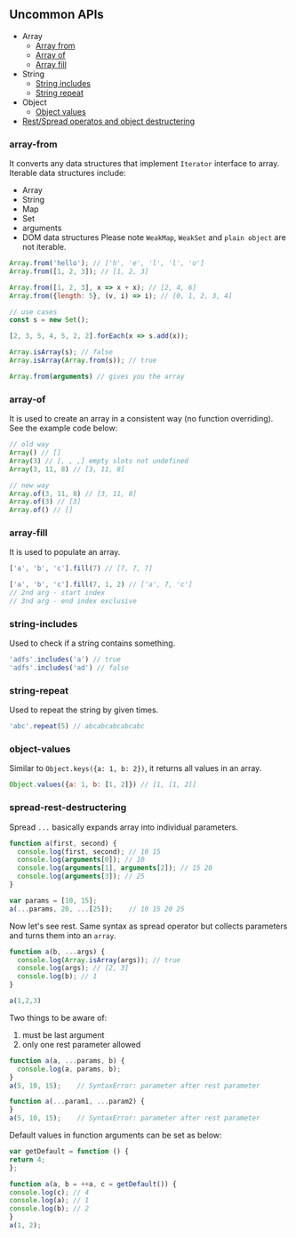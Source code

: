## Uncommon APIs

* Array
  * [Array from](#array-from)
  * [Array of](#array-of)
  * [Array fill](#array-fill)
* String
  * [String includes](#string-includes)
  * [String repeat](#string-repeat)
* Object
  * [Object values](#object-values)
* [Rest/Spread operatos and object destructering](#spread-rest-destructering)

### array-from
It converts any data structures that implement `Iterator` interface to array.
Iterable data structures include:
  * Array
  * String
  * Map
  * Set
  * arguments
  * DOM data structures
Please note `WeakMap`, `WeakSet` and `plain object` are not iterable.

```js
Array.from('hello'); // ['h', 'e', 'l', 'l', 'o']
Array.from([1, 2, 3]); // [1, 2, 3]

Array.from([1, 2, 3], x => x + x); // [2, 4, 6]
Array.from({length: 5}, (v, i) => i); // [0, 1, 2, 3, 4]
```

```js
// use cases
const s = new Set();

[2, 3, 5, 4, 5, 2, 2].forEach(x => s.add(x));

Array.isArray(s); // false
Array.isArray(Array.from(s)); // true

Array.from(arguments) // gives you the array
```
### array-of
It is used to create an array in a consistent way (no function overriding). See the example code below:

```js
// old way
Array() // []
Array(3) // [, , ,] empty slots not undefined
Array(3, 11, 8) // [3, 11, 8]

// new way
Array.of(3, 11, 8) // [3, 11, 8]
Array.of(3) // [3]
Array.of() // []
```

### array-fill
It is used to populate an array.

```js
['a', 'b', 'c'].fill(7) // [7, 7, 7]

['a', 'b', 'c'].fill(7, 1, 2) // ['a', 7, 'c']
// 2nd arg - start index
// 3nd arg - end index exclusive
```

### string-includes
Used to check if a string contains something.

```js
'adfs'.includes('a') // true
'adfs'.includes('ad') // false
```

### string-repeat
Used to repeat the string by given times.

```js
'abc'.repeat(5) // abcabcabcabcabc
```

### object-values
Similar to `Object.keys({a: 1, b: 2})`, it returns all values in an array.

```js
Object.values({a: 1, b: [1, 2]}) // [1, [1, 2]]
```

### spread-rest-destructering
Spread `...` basically expands array into individual parameters.

```js
function a(first, second) {
  console.log(first, second); // 10 15
  console.log(arguments[0]); // 10
  console.log(arguments[1], arguments[2]); // 15 20
  console.log(arguments[3]); // 25
}

var params = [10, 15];
a(...params, 20, ...[25]);    // 10 15 20 25
```

Now let's see rest. Same syntax as spread operator but collects parameters and turns them into an `array`.

```js
function a(b, ...args) {
  console.log(Array.isArray(args)); // true
  console.log(args); // [2, 3]
  console.log(b); // 1
}

a(1,2,3)
```

Two things to be aware of:

1. must be last argument
2. only one rest parameter allowed

```js
function a(a, ...params, b) {
  console.log(a, params, b);
}
a(5, 10, 15);    // SyntaxError: parameter after rest parameter

function a(...param1, ...param2) {
}
a(5, 10, 15);    // SyntaxError: parameter after rest parameter
```
Default values in function arguments can be set as below:
```js
var getDefault = function () {
return 4;
};

function a(a, b = ++a, c = getDefault()) {
console.log(c); // 4
console.log(a); // 1
console.log(b); // 2
}
a(1, 2);
```
